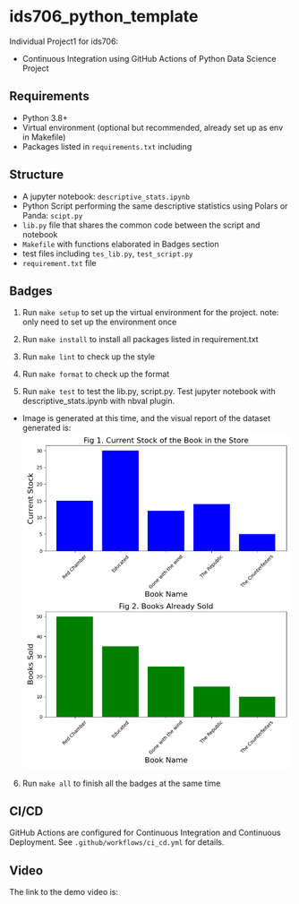 # ids706_python_template
Individual Project1 for ids706: 
- Continuous Integration using GitHub Actions of Python Data Science Project


## Requirements

- Python 3.8+
- Virtual environment (optional but recommended, already set up as env in Makefile)
- Packages listed in `requirements.txt` including 

## Structure
- A jupyter notebook: `descriptive_stats.ipynb`
- Python Script performing the same descriptive statistics using Polars or Panda: `scipt.py`
- `lib.py` file that shares the common code between the script and notebook
- `Makefile` with functions elaborated in Badges section 
- test files including `tes_lib.py`, `test_script.py`
- `requirement.txt` file


## Badges
1. Run `make setup` to set up the virtual environment for the project.
note: only need to set up the environment once

2. Run `make install` to install all packages listed in requirement.txt

3. Run `make lint` to check up the style

4. Run `make format` to check up the format

5. Run `make test` to test the lib.py, script.py. Test jupyter notebook with descriptive_stats.ipynb with nbval plugin.

- Image is generated at this time, and the visual report of the dataset generated is:
![](plot.png)

6. Run `make all` to finish all the badges at the same time


## CI/CD
GitHub Actions are configured for Continuous Integration and Continuous Deployment. See `.github/workflows/ci_cd.yml` for details.

## Video
The link to the demo video is: 



